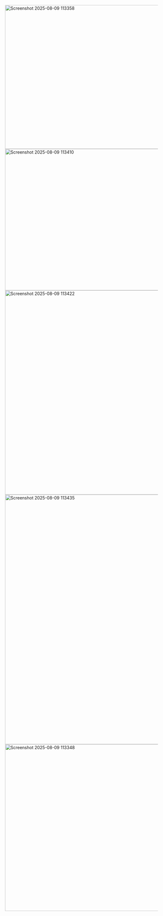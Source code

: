 <img width="999" height="472" alt="Screenshot 2025-08-09 113358" src="https://github.com/user-attachments/assets/12cbee70-8c86-461f-b0c9-98046d20e2ba" />
<img width="1196" height="464" alt="Screenshot 2025-08-09 113410" src="https://github.com/user-attachments/assets/33bbdd56-d0bb-46b6-a168-4cb2d939e170" />
<img width="798" height="670" alt="Screenshot 2025-08-09 113422" src="https://github.com/user-attachments/assets/6d0dc379-2646-4406-ba86-fc1c24ec3a2c" />
<img width="806" height="819" alt="Screenshot 2025-08-09 113435" src="https://github.com/user-attachments/assets/7ccc1fec-5b7e-4959-9c82-0784a1adb8e1" />
<img width="638" height="547" alt="Screenshot 2025-08-09 113348" src="https://github.com/user-attachments/assets/76e22632-2a82-4808-8948-0e065592820e" />

